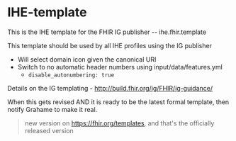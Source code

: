 # IHE-template
This is the IHE template for the FHIR IG publisher -- ihe.fhir.template

This template should be used by all IHE profiles using the IG publisher
* Will select domain icon given the canonical URI
* Switch to no automatic header numbers using input/data/features.yml
  * `disable_autonumbering: true`

Details on the IG templating - http://build.fhir.org/ig/FHIR/ig-guidance/

When this gets revised AND it is ready to be the latest formal template, then notify Grahame to make it real.  
> new version on https://fhir.org/templates, and that's the officially released version
